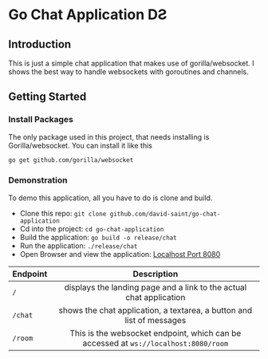 # Go Chat Application DƧ

## Introduction

This is just a simple chat application that makes use of gorilla/websocket.
I shows the best way to handle websockets with goroutines and channels.

## Getting Started

### Install Packages

The only package used in this project, that needs installing is Gorilla/websocket.
You can install it like this

```bash
go get github.com/gorilla/websocket
```


### Demonstration

To demo this application, all you have to do is clone and build.

* Clone this repo: `git clone github.com/david-saint/go-chat-application`
* Cd into the project: `cd go-chat-application`
* Build the application: `go build -o release/chat`
* Run the application: `./release/chat`
* Open Browser and view the application: [Localhost Port 8080](http://localhost:8080/)

|Endpoint|Description|
|:------------- | :----------: |
|`/`|displays the landing page and a link to the actual chat application|
|`/chat`|shows the chat application, a textarea, a button and list of messages|
|`/room`|This is the websocket endpoint, which can be accessed at `ws://localhost:8080/room`|
